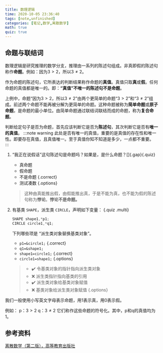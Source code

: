 ```yaml
---
title: 数理逻辑
time: 2020-10-05 23:36:40
tags: [note,unfinished]
categories: [笔记,数学,离散数学]
math: true
quiz: true
---
```


## 命题与联结词
数理逻辑是研究推理的数学分支，推理由一系列的陈述句组成。非真即假的陈述句称作**命题**。例如：因为$3>2$，所以$3\not=2$。

作为命题的陈述句，它所表达的判断结果称作命题的**真值**。真值只取**真**或**假**。任何命题的真值都是唯一的。即：**“真值”不唯一的陈述句不是命题**。

上例中，命题“因为$3>2$，所以$3\not=2$”由两个更简单的命题“$3>2$”和“$3\not=2$”组成。前述两个命题不能再被分解为更简单的命题。这种命题被称为**简单命题**或**原子命题**，是命题的最小单位。由简单命题通过联结词联结而成的命题，称为**复合命题**。

判断给定句子是否为命题，首先应该判断它是否为**陈述句**，其次判断它是否有**唯一的真值**。
:::note warning
此处是否有唯一的真值，重要的是真值的存在性和唯一性。即要存在真值，且真值唯一。至于真值你知不知道是多少，一点都不重要。
:::
1. “我正在说假话”这句陈述句是命题吗？如果是，是什么命题？[]{.gap}{.quiz}
    - 真命题
    - 假命题
    - 不是命题 {.correct}
    - 测试凑数
{.options}
    > 这种由真能推出假，由假能推出真，于是不能为真，也不能为假的陈述句称为**悖论**。**悖论不是命题。**

2. 有基类 `SHAPE`，派生类 `CIRCLE`，声明如下变量：  {.quiz .multi}
    ```cpp
    SHAPE shape1,*p1;
    CIRCLE circle1,*q1;
    ```
    下列哪些项是 “派生类对象替换基类对象”。
    - `p1=&circle1;` {.correct}
    - `q1=&shape1;`
    - `shape1=circle1;` {.correct}
    - `circle1=shape1;`
{.options}
    > - :heavy_check_mark: 令基类对象的指针指向派生类对象
    > - :x: 派生类指针指向基类的引用
    > - :heavy_check_mark: 派生类对象给基类对象赋值
    > - :x: 基类对象给派生类对象赋值
    > {.options}


我们一般使用小写英文字母表示命题，用1表示真，用0表示假。

例如：
p：$3>2$
q：$3\not=2$
它们称作这些命题的符号化。其中，p和q的真值均为1。






















## 参考资料
[离散数学（第二版），高等教育出版社](http://www.hep.edu.cn/book/details?uuid=92edf222-14a4-1000-973c-3fafc67de19c)